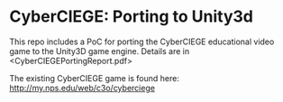 # CyberCIEGE: Porting to Unity3d #
This repo includes a PoC for porting the CyberCIEGE educational
video game to the Unity3D game engine.  Details are in 
<CyberCIEGEPortingReport.pdf>

The existing CyberCIEGE game is found here: <http://my.nps.edu/web/c3o/cyberciege>
